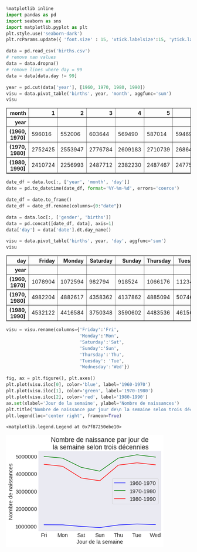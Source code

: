 ```python
%matplotlib inline
import pandas as pd
import seaborn as sns
import matplotlib.pyplot as plt
plt.style.use('seaborn-dark')
plt.rcParams.update({ 'font.size' : 15, 'xtick.labelsize':15, 'ytick.labelsize':15 })
```


```python
data = pd.read_csv('births.csv')
# remove nan values
data = data.dropna()
# remove lines where day = 99
data = data[data.day != 99]
```


```python
year = pd.cut(data['year'], [1960, 1970, 1980, 1990])
visu = data.pivot_table('births', year, 'month', aggfunc='sum')
visu
```




<div>
<style scoped>
    .dataframe tbody tr th:only-of-type {
        vertical-align: middle;
    }

    .dataframe tbody tr th {
        vertical-align: top;
    }

    .dataframe thead th {
        text-align: right;
    }
</style>
<table border="1" class="dataframe">
  <thead>
    <tr style="text-align: right;">
      <th>month</th>
      <th>1</th>
      <th>2</th>
      <th>3</th>
      <th>4</th>
      <th>5</th>
      <th>6</th>
      <th>7</th>
      <th>8</th>
      <th>9</th>
      <th>10</th>
      <th>11</th>
      <th>12</th>
    </tr>
    <tr>
      <th>year</th>
      <th></th>
      <th></th>
      <th></th>
      <th></th>
      <th></th>
      <th></th>
      <th></th>
      <th></th>
      <th></th>
      <th></th>
      <th></th>
      <th></th>
    </tr>
  </thead>
  <tbody>
    <tr>
      <th>(1960, 1970]</th>
      <td>596016</td>
      <td>552006</td>
      <td>603644</td>
      <td>569490</td>
      <td>587014</td>
      <td>594698</td>
      <td>648514</td>
      <td>652036</td>
      <td>644778</td>
      <td>635762</td>
      <td>606294</td>
      <td>643698</td>
    </tr>
    <tr>
      <th>(1970, 1980]</th>
      <td>2752425</td>
      <td>2553947</td>
      <td>2776784</td>
      <td>2609183</td>
      <td>2710739</td>
      <td>2686452</td>
      <td>2919502</td>
      <td>2979968</td>
      <td>2924062</td>
      <td>2866497</td>
      <td>2696224</td>
      <td>2786956</td>
    </tr>
    <tr>
      <th>(1980, 1990]</th>
      <td>2410724</td>
      <td>2256993</td>
      <td>2487712</td>
      <td>2382230</td>
      <td>2487467</td>
      <td>2477546</td>
      <td>2652279</td>
      <td>2677760</td>
      <td>2637333</td>
      <td>2553113</td>
      <td>2392970</td>
      <td>2473722</td>
    </tr>
  </tbody>
</table>
</div>




```python
date_df = data.loc[:, ['year', 'month', 'day']]
date = pd.to_datetime(date_df, format='%Y-%m-%d', errors='coerce')
```


```python
date_df = date.to_frame()
date_df = date_df.rename(columns={0:"date"})
```


```python
data = data.loc[:, ['gender', 'births']]
data = pd.concat([date_df, data], axis=1)
data['day'] = data['date'].dt.day_name()
```


```python
visu = data.pivot_table('births', year, 'day', aggfunc='sum')
visu
```




<div>
<style scoped>
    .dataframe tbody tr th:only-of-type {
        vertical-align: middle;
    }

    .dataframe tbody tr th {
        vertical-align: top;
    }

    .dataframe thead th {
        text-align: right;
    }
</style>
<table border="1" class="dataframe">
  <thead>
    <tr style="text-align: right;">
      <th>day</th>
      <th>Friday</th>
      <th>Monday</th>
      <th>Saturday</th>
      <th>Sunday</th>
      <th>Thursday</th>
      <th>Tuesday</th>
      <th>Wednesday</th>
    </tr>
    <tr>
      <th>year</th>
      <th></th>
      <th></th>
      <th></th>
      <th></th>
      <th></th>
      <th></th>
      <th></th>
    </tr>
  </thead>
  <tbody>
    <tr>
      <th>(1960, 1970]</th>
      <td>1078904</td>
      <td>1072594</td>
      <td>982794</td>
      <td>918524</td>
      <td>1066176</td>
      <td>1123488</td>
      <td>1090704</td>
    </tr>
    <tr>
      <th>(1970, 1980]</th>
      <td>4982204</td>
      <td>4882617</td>
      <td>4358362</td>
      <td>4137862</td>
      <td>4885094</td>
      <td>5074669</td>
      <td>4941667</td>
    </tr>
    <tr>
      <th>(1980, 1990]</th>
      <td>4532122</td>
      <td>4416584</td>
      <td>3750348</td>
      <td>3590602</td>
      <td>4483536</td>
      <td>4615642</td>
      <td>4501015</td>
    </tr>
  </tbody>
</table>
</div>




```python
visu = visu.rename(columns={'Friday':'Fri',
                            'Monday':'Mon',
                            'Saturday':'Sat',
                            'Sunday':'Sun',
                            'Thursday':'Thu',
                            'Tuesday': 'Tue',
                            'Wednesday':'Wed'})
```


```python
fig, ax = plt.figure(), plt.axes()
plt.plot(visu.iloc[0], color='blue', label='1960-1970')
plt.plot(visu.iloc[1], color='green', label='1970-1980')
plt.plot(visu.iloc[2], color='red', label='1980-1990')
ax.set(xlabel='Jour de la semaine', ylabel='Nombre de naissances')
plt.title("Nombre de naissance par jour de\n la semaine selon trois décennies")
plt.legend(loc='center right', frameon=True)
```




    <matplotlib.legend.Legend at 0x7f87250ebe10>




![png](output_8_1.png)



```python

```
